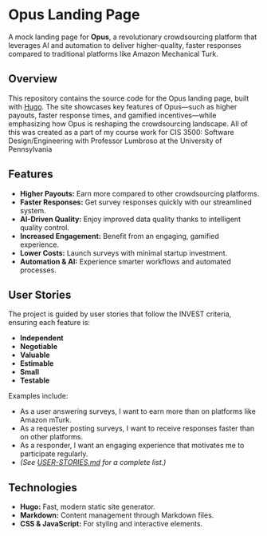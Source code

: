 # Opus Landing Page

A mock landing page for **Opus**, a revolutionary crowdsourcing platform that leverages AI and automation to deliver higher-quality, faster responses compared to traditional platforms like Amazon Mechanical Turk.

## Overview

This repository contains the source code for the Opus landing page, built with [Hugo](https://gohugo.io/). The site showcases key features of Opus—such as higher payouts, faster response times, and gamified incentives—while emphasizing how Opus is reshaping the crowdsourcing landscape. All of this was created as a part of my course work for CIS 3500: Software Design/Engineering with Professor Lumbroso at the University of Pennsylvania

## Features

- **Higher Payouts:** Earn more compared to other crowdsourcing platforms.
- **Faster Responses:** Get survey responses quickly with our streamlined system.
- **AI-Driven Quality:** Enjoy improved data quality thanks to intelligent quality control.
- **Increased Engagement:** Benefit from an engaging, gamified experience.
- **Lower Costs:** Launch surveys with minimal startup investment.
- **Automation & AI:** Experience smarter workflows and automated processes.

## User Stories

The project is guided by user stories that follow the INVEST criteria, ensuring each feature is:
- **Independent**
- **Negotiable**
- **Valuable**
- **Estimable**
- **Small**
- **Testable**

Examples include:
- As a user answering surveys, I want to earn more than on platforms like Amazon mTurk.
- As a requester posting surveys, I want to receive responses faster than on other platforms.
- As a responder, I want an engaging experience that motivates me to participate regularly.
- *(See [USER-STORIES.md](USER-STORIES.md) for a complete list.)*

## Technologies

- **Hugo:** Fast, modern static site generator.
- **Markdown:** Content management through Markdown files.
- **CSS & JavaScript:** For styling and interactive elements.

